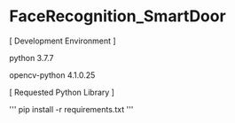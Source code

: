 # FaceRecognition_SmartDoor


[ Development Environment ]

python 3.7.7

opencv-python 4.1.0.25

[ Requested Python Library ]

'''
pip install -r requirements.txt
'''
